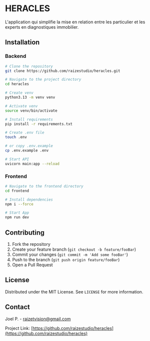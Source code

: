# HERACLES

L'application qui simplifie la mise en relation entre les particulier et les experts en diagnostiques immobilier.

## Installation

### Backend
```bash
# Clone the repository
git clone https://github.com/raizestudio/heracles.git

# Navigate to the project directory
cd heracles

# Create venv
python3.13 -m venv venv

# Activate venv
source venv/bin/activate

# Install requirements
pip install -r requirements.txt

# Create .env file
touch .env

# or copy .env.example
cp .env.example .env

# Start API
uvicorn main:app --reload
```

### Frontend
```bash
# Navigate to the frontend directory
cd frontend

# Install dependencies
npm i --force

# Start App
npm run dev
```

## Contributing

1. Fork the repository
2. Create your feature branch (`git checkout -b feature/fooBar`)
3. Commit your changes (`git commit -m 'Add some fooBar'`)
4. Push to the branch (`git push origin feature/fooBar`)
5. Open a Pull Request

## License

Distributed under the MIT License. See `LICENSE` for more information.

## Contact

Joel P. - [raizetvision@gmail.com](mailto:raizetvision@gmail.com)

Project Link: [https://github.com/raizestudio/heracles](https://github.com/raizestudio/heracles)